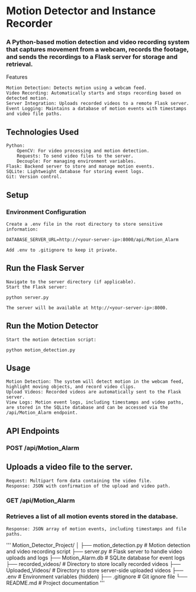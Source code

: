 # **Motion Detector and Instance Recorder**

### A Python-based motion detection and video recording system that captures movement from a webcam, records the footage, and sends the recordings to a Flask server for storage and retrieval.
Features

    Motion Detection: Detects motion using a webcam feed.
    Video Recording: Automatically starts and stops recording based on detected motion.
    Server Integration: Uploads recorded videos to a remote Flask server.
    Event Logging: Maintains a database of motion events with timestamps and video file paths.

## Technologies Used

    Python:
        OpenCV: For video processing and motion detection.
        Requests: To send video files to the server.
        Decouple: For managing environment variables.
    Flask: Backend server to store and manage motion events.
    SQLite: Lightweight database for storing event logs.
    Git: Version control.
## Setup
### Environment Configuration

    Create a .env file in the root directory to store sensitive information:

    DATABASE_SERVER_URL=http://<your-server-ip>:8000/api/Motion_Alarm

    Add .env to .gitignore to keep it private.

## Run the Flask Server

    Navigate to the server directory (if applicable).
    Start the Flask server:

    python server.py

    The server will be available at http://<your-server-ip>:8000.

## Run the Motion Detector

    Start the motion detection script:

    python motion_detection.py

## Usage

    Motion Detection: The system will detect motion in the webcam feed, highlight moving objects, and record video clips.
    Upload Videos: Recorded videos are automatically sent to the Flask server.
    View Logs: Motion event logs, including timestamps and video paths, are stored in the SQLite database and can be accessed via the /api/Motion_Alarm endpoint.

## API Endpoints
### POST /api/Motion_Alarm

## Uploads a video file to the server.

    Request: Multipart form data containing the video file.
    Response: JSON with confirmation of the upload and video path.

### GET /api/Motion_Alarm

### Retrieves a list of all motion events stored in the database.

    Response: JSON array of motion events, including timestamps and file paths.
'''
Motion_Detector_Project/
│
├── motion_detection.py     # Motion detection and video recording script
├── server.py               # Flask server to handle video uploads and logs
├── Motion_Alarm.db         # SQLite database for event logs
├── recorded_videos/        # Directory to store locally recorded videos
├── Uploaded_Videos/        # Directory to store server-side uploaded videos
├── .env                    # Environment variables (hidden)
├── .gitignore              # Git ignore file
└── README.md               # Project documentation
'''
